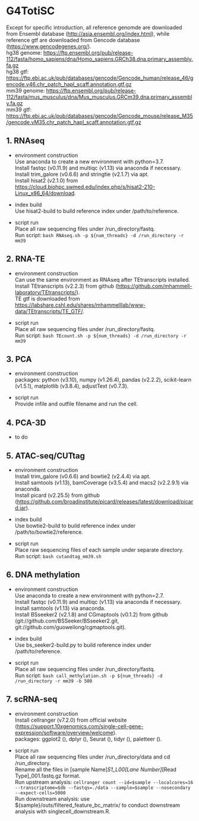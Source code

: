 # G4TotiSC

Except for specific introduction, all reference genomde are downloaded from Ensembl database (http://asia.ensembl.org/index.html), while reference gtf are downloaded from Gencode database (https://www.gencodegenes.org/). <br>
hg38 genome: https://ftp.ensembl.org/pub/release-112/fasta/homo_sapiens/dna/Homo_sapiens.GRCh38.dna.primary_assembly.fa.gz <br>
hg38 gtf: https://ftp.ebi.ac.uk/pub/databases/gencode/Gencode_human/release_46/gencode.v46.chr_patch_hapl_scaff.annotation.gtf.gz <br>
mm39 genome: https://ftp.ensembl.org/pub/release-112/fasta/mus_musculus/dna/Mus_musculus.GRCm39.dna.primary_assembly.fa.gz <br>
mm39 gtf: https://ftp.ebi.ac.uk/pub/databases/gencode/Gencode_mouse/release_M35/gencode.vM35.chr_patch_hapl_scaff.annotation.gtf.gz <br>


## 1. RNAseq
- environment construction <br>
Use anaconda to create a new environment with python=3.7. <br>
Install fastqc (v0.11.9) and multiqc (v1.13) via anaconda if necessary. <br>
Install trim_galore (v0.6.6) and stringtie (v2.1.7) via apt. <br>
Install hisat2 (v2.1.0) from https://cloud.biohpc.swmed.edu/index.php/s/hisat2-210-Linux_x86_64/download. <br>

- index build <br>
Use hisat2-build to build reference index under /path/to/reference. <br>

- script run <br>
Place all raw sequencing files under /run_directory/fastq. <br>
Run script: `bash RNAseq.sh -p ${num_threads} -d /run_directory -r mm39` <br>


## 2. RNA-TE
- environment construction <br>
Can use the same environment as RNAseq after TEtranscripts installed. <br>
Install TEtranscripts (v2.2.3) from github (https://github.com/mhammell-laboratory/TEtranscripts/). <br>
TE gtf is downloaded from https://labshare.cshl.edu/shares/mhammelllab/www-data/TEtranscripts/TE_GTF/. <br>

- script run <br>
Place all raw sequencing files under /run_directory/fastq. <br>
Run script: `bash TEcount.sh -p ${num_threads} -d /run_directory -r mm39` <br>


## 3. PCA
- environment construction <br>
packages: python (v3.10), numpy (v1.26.4), pandas (v2.2.2), scikit-learn (v1.5.1), matplotlib (v3.8.4), adjustText (v0.7.3). <br>

- script run <br>
Provide infile and outfile filename and run the cell. <br>


## 4. PCA-3D
- to do <br>


## 5. ATAC-seq/CUTtag
- environment construction <br>
Install trim_galore (v0.6.6) and bowtie2 (v2.4.4) via apt. <br>
Install samtools (v1.13), bamCoverage (v3.5.4) and macs2 (v2.2.9.1) via anaconda. <br>
Install picard (v2.25.5) from github (https://github.com/broadinstitute/picard/releases/latest/download/picard.jar). <br>

- index build <br>
Use bowtie2-build to build reference index under /path/to/bowtie2/reference. <br>

- script run <br>
Place raw sequencing files of each sample under separate directory. <br>
Run script: `bash cutandtag_mm39.sh` <br>


## 6. DNA methylation
- environment construction <br>
Use anaconda to create a new environment with python=2.7. <br>
Install fastqc (v0.11.9) and multiqc (v1.13) via anaconda if necessary. <br>
Install samtools (v1.13) via anaconda. <br>
Install BSseeker2 (v2.1.8) and CGmaptools (v0.1.2) from github (git://github.com/BSSeeker/BSseeker2.git, git://github.com/guoweilong/cgmaptools.git). <br>

- index build <br>
Use bs_seeker2-build.py to build reference index under /path/to/reference. <br>

- script run <br>
Place all raw sequencing files under /run_directory/fastq. <br>
Run script: `bash call_methylation.sh -p ${num_threads} -d /run_directory -r mm39 -b 500` <br>


## 7. scRNA-seq
- environment construction <br>
Install cellranger (v7.2.0) from official website (https://support.10xgenomics.com/single-cell-gene-expression/software/overview/welcome). <br>
packages: ggplot2 (), dplyr (), Seurat (), tidyr (), paletteer (). <br>

- script run <br>
Place all raw sequencing files under /run_directory/data and cd /run_directory. <br>
Rename all the files in [sample Name]_S1_L00[Lane Number]_[Read Type]_001.fastq.gz format. <br>
Run upstream analysis: `cellranger count --id=$sample --localcores=16 --transcriptome=$db --fastqs=./data --sample=$sample --nosecondary --expect-cells=5000` <br>
Run downstream analysis: use ${sample}/outs/filtered_feature_bc_matrix/ to conduct downstream analysis with singlecell_downstream.R. <br>
